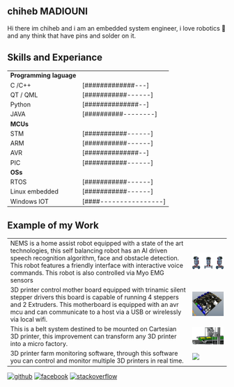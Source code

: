 ## chiheb MADIOUNI
Hi there im chiheb and i am an embedded system engineer, i love robotics :robot: and any think that have pins and solder on it. 

## Skills and Experiance
|  |  |
| ------------- | ------------- |
|**Programming laguage**|
| C /C++     | [#############---]  |
| QT / QML   | [###########------]  | 
| Python     | [##############--]   |
| JAVA       | [##########--------]  |
| **MCUs**   |  |
 |STM        | [###########------]   | 
 | ARM       | [###########------]  | 
 | AVR       | [##############--]  | 
 | PIC       | [###########------] | 
 |**OSs**
 | RTOS      | [###########------]  | 
 |Linux embedded      |[###########------]|
 |Windows IOT| [####----------------]|

 

## Example of my Work 

|||
|--|--
|NEMS is a home assist robot equipped with a state of the art technologies, this self balancing robot has an AI driven speech recognition algorithm, face and obstacle detection. This robot features a friendly interface with interactive voice commands. This robot is also controlled via Myo EMG sensors  |<img src = "https://raw.githubusercontent.com/ChihebMadiouni/ChihebMadiouni/main/Sans%20titre-1.png" width = "350" hight = "100">|
|3D printer control mother board equipped with trinamic silent stepper drivers this board is capable of running 4 steppers and 2 Extruders. This motherboard is equipped with an avr mcu and can communicate to a host via a USB or wirelessly via local wifi.  |<img src = "https://raw.githubusercontent.com/ChihebMadiouni/ChihebMadiouni/main/1627059838857.jpg" width = "250" hight = "100">|
|This is a belt system destined to be mounted on Cartesian 3D printer, this improvement can transform any 3D printer into a micro factory.  |<img src = "https://raw.githubusercontent.com/ChihebMadiouni/ChihebMadiouni/main/belt.png" width = "250" hight = "100">|
|3D printer farm monitoring software, through this software you can control and monitor multiple 3D printers in real time.  |<img src = "https://raw.githubusercontent.com/ChihebMadiouni/ChihebMadiouni/main/main%20window%20%E2%80%93%201.png" width = "250" hight = "100">|

[<img src='https://cdn.jsdelivr.net/npm/simple-icons@3.0.1/icons/github.svg' alt='github' height='40'>](https://github.com/ChihebMadiouni)  [<img src='https://cdn.jsdelivr.net/npm/simple-icons@3.0.1/icons/facebook.svg' alt='facebook' height='40'>](https://www.facebook.com//Chihebmad)  [<img src='https://cdn.jsdelivr.net/npm/simple-icons@3.0.1/icons/stackoverflow.svg' alt='stackoverflow' height='40'>](https://stackoverflow.com/users/10974923)  



